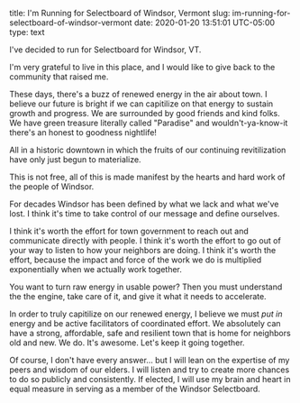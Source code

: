 title: I'm Running for Selectboard of Windsor, Vermont
slug: im-running-for-selectboard-of-windsor-vermont
date: 2020-01-20 13:51:01 UTC-05:00
type: text

I've decided to run for Selectboard for Windsor, VT.

I'm very grateful to live in this place, and I would like to give back to the community that raised me. 

These days, there's a buzz of renewed energy in the air about town. I believe our future is bright if we can capitilize on that energy to sustain growth and progress.
We are surrounded by good friends and kind folks. We have green treasure literally called "Paradise" and wouldn't-ya-know-it there's an honest to goodness nightlife!

All in a historic downtown in which the fruits of our continuing revitilization have only just begun to materialize.

This is not free, all of this is made manifest by the hearts and hard work of the people of Windsor.

For decades Windsor has been defined by what we lack and what we've lost. I think it's time to take control of our message and define ourselves. 

I think it's worth the effort for town government to reach out and communicate directly with people.
I think it's worth the effort to go out of your way to listen to how your neighbors are doing. 
I think it's worth the effort, because the impact and force of the work we do is multiplied exponentially when we actually work together.

You want to turn raw energy in usable power? Then you must understand the the engine, take care of it, and give it what it needs to accelerate.

In order to truly capitilize on our renewed energy, I believe we must *put in* energy and be active facilitators of coordinated effort.
We absolutely can have a strong, affordable, safe and resilient town that is home for neighbors old and new. We do. It's awesome. Let's keep it going together.

Of course, I don't have every answer... but I will lean on the expertise of my peers and wisdom of our elders. I will listen and try to create more chances to do so publicly and consistently. If elected, I will use my brain and heart in equal measure in serving as a member of the Windsor Selectboard. 
